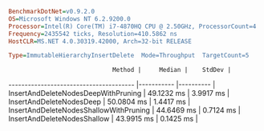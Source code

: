 ```ini
BenchmarkDotNet=v0.9.2.0
OS=Microsoft Windows NT 6.2.9200.0
Processor=Intel(R) Core(TM) i7-4870HQ CPU @ 2.50GHz, ProcessorCount=4
Frequency=2435542 ticks, Resolution=410.5862 ns
HostCLR=MS.NET 4.0.30319.42000, Arch=32-bit RELEASE

Type=ImmutableHierarchyInsertDelete  Mode=Throughput  TargetCount=5  

```
                                 Method |     Median |    StdDev |
--------------------------------------- |----------- |---------- |
    InsertAndDeleteNodesDeepWithPruning | 49.1232 ms | 3.9917 ms |
               InsertAndDeleteNodesDeep | 50.0804 ms | 1.4417 ms |
 InsertAndDeleteNodesShallowWithPruning | 44.6469 ms | 0.7124 ms |
            InsertAndDeleteNodesShallow | 43.9915 ms | 0.1425 ms |
